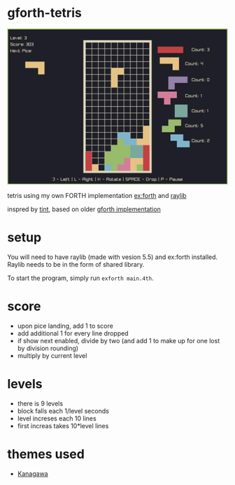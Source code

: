 # gforth-tetris

![](screenshot.jpg)


tetris using my own FORTH implementation
[ex:forth](https://github.com/De-Alchmst/ex-forth) and
[raylib](https://www.raylib.com/)

inspred by [tint](https://github.com/DavidGriffith/tint.git),
based on older
[gforth implementation](https://github.com/De-Alchmst/gforth-tetris)

# setup
You will need to have raylib (made with vesion 5.5) and ex:forth installed.
Raylib needs to be in the form of shared library.

To start the program, simply run `exforth main.4th`.

# score
- upon pice landing, add 1 to score
- add additional 1 for every line dropped
- if show next enabled, divide by two (and add 1 to make up for one lost by
        division rounding)
- multiply by current level

# levels
- there is 9 levels
- block falls each 1/level seconds
- level increses each 10 lines
- first increas takes 10*level lines

# themes used
- [Kanagawa](https://github.com/rebelot/kanagawa.nvim)
